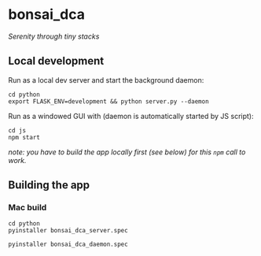 # bonsai_dca

_Serenity through tiny stacks_


## Local development
Run as a local dev server and start the background daemon:
```
cd python
export FLASK_ENV=development && python server.py --daemon
```


Run as a windowed GUI with (daemon is automatically started by JS script):
```
cd js
npm start
```
_note: you have to build the app locally first (see below) for this `npm` call to work._


## Building the app

### Mac build
```
cd python
pyinstaller bonsai_dca_server.spec

pyinstaller bonsai_dca_daemon.spec
```
